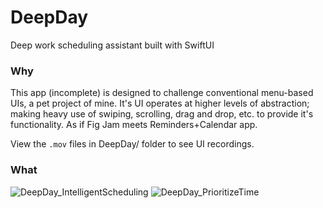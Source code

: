 # DeepDay	
Deep work scheduling assistant built with SwiftUI

### Why

This app (incomplete) is designed to challenge conventional menu-based UIs, a pet project of mine. It's UI operates at higher levels of abstraction; making heavy use of swiping, scrolling, drag and drop, etc. to provide it's functionality. As if Fig Jam meets Reminders+Calendar app.

View the `.mov` files in DeepDay/ folder to see UI recordings.

### What


![DeepDay_IntelligentScheduling](https://user-images.githubusercontent.com/4606373/221444933-7e1c7483-5ea8-4d12-b9bc-db7fb9a84a5f.gif)
![DeepDay_PrioritizeTime](https://user-images.githubusercontent.com/4606373/221444936-6b69ff37-e8f3-4dac-853a-45abf4bf54a0.gif)
